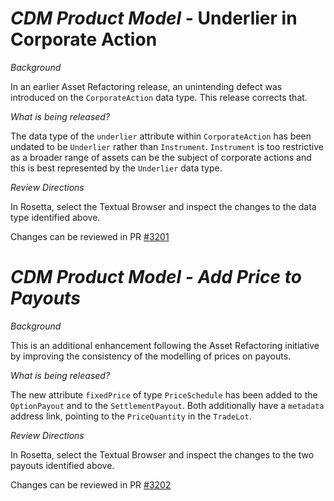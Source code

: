 # *CDM Product Model* - Underlier in Corporate Action

_Background_

In an earlier Asset Refactoring release, an unintending defect was introduced on the `CorporateAction` data type.
This release corrects that.

_What is being released?_

The data type of the `underlier` attribute within `CorporateAction` has been undated to be `Underlier` rather than
`Instrument`.  `Instrument` is too restrictive as a broader range of assets can be the subject of corporate actions
and this is best represented by the `Underlier` data type.

_Review Directions_

In Rosetta, select the Textual Browser and inspect the changes to the data type identified above.

Changes can be reviewed in PR [#3201](https://github.com/finos/common-domain-model/pull/3201)

# *CDM Product Model - Add Price to Payouts*

_Background_

This is an additional enhancement following the Asset Refactoring initiative by improving the consistency
of the modelling of prices on payouts.

_What is being released?_

The new attribute `fixedPrice` of type `PriceSchedule` has been added to the `OptionPayout` and to the
`SettlementPayout`.  Both additionally have a `metadata` address link, pointing to the `PriceQuantity`
in the `TradeLot`.

_Review Directions_

In Rosetta, select the Textual Browser and inspect the changes to the two payouts identified above.

Changes can be reviewed in PR [#3202](https://github.com/finos/common-domain-model/pull/3202)
